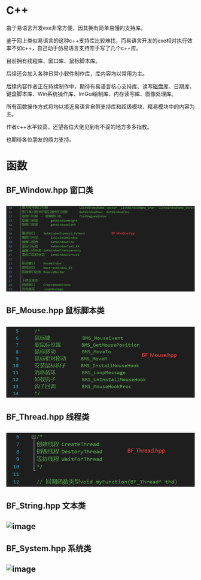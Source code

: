 # C++

由于易语言开发exe非常方便，因其拥有简单易懂的支持库。 

鉴于网上类似易语言的这种c++支持库比较难找，而易语言开发的exe相对执行效率不如c++，自己动手仿易语言支持库手写了几个c++库。 

目前拥有线程库、窗口库、鼠标脚本库。

后续还会加入各种日常小软件制作库，库内容均以常用为主。

后续内容作者正在持续制作中，期待有易语言核心支持库、读写磁盘库、日期库、键盘脚本库、Win系统操作库、ImGui绘制库、内存读写库、图像处理库。

所有函数操作方式将均以接近易语言自带支持库和超级模块、精易模块中的内容为主。

作者c++水平较菜，还望各位大佬见到有不妥的地方多多指教。

也期待各位朋友的鼎力支持。



# 函数

## BF_Window.hpp    窗口类

## ![image](https://github.com/YiCiqing/C-/blob/main/pic/BF_Window.png)

## BF_Mouse.hpp     鼠标脚本类

## ![image](https://github.com/YiCiqing/C-/blob/main/pic/BF_Mouse.png)

## BF_Thread.hpp    线程类

## ![image](https://github.com/YiCiqing/C-/blob/main/pic/BF_Thread.png)

## BF_String.hpp    文本类

## ![image](https://github.com/YiCiqing/c-desktop-program-common-library/blob/main/pic/BF_String.png)

## BF_System.hpp    系统类

## ![image](https://github.com/YiCiqing/c-desktop-program-common-library/blob/main/pic/BF_System.png)


